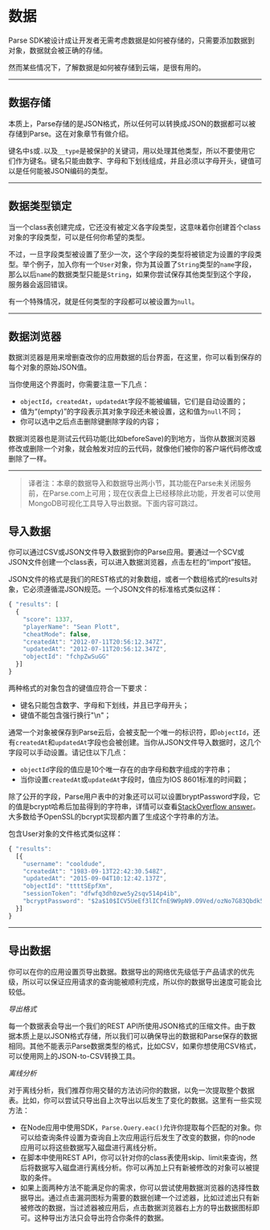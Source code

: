 # 数据

Parse SDK被设计成让开发者无需考虑数据是如何被存储的，只需要添加数据到对象，数据就会被正确的存储。

然而某些情况下，了解数据是如何被存储到云端，是很有用的。

---

## 数据存储

本质上，Parse存储的是JSON格式，所以任何可以转换成JSON的数据都可以被存储到Parse。这在对象章节有做介绍。

键名中`$`或`.`以及`__type`是被保护的关键词，用以处理其他类型，所以不要使用它们作为键名。键名只能由数字、字母和下划线组成，并且必须以字母开头，键值可以是任何能被JSON编码的类型。

---

## 数据类型锁定

当一个class表创建完成，它还没有被定义各字段类型，这意味着你创建首个class对象的字段类型，可以是任何你希望的类型。

不过，一旦字段类型被设置了至少一次，这个字段的类型将被锁定为设置的字段类型。举个例子，加入你有一个`User`对象，你为其设置了`String`类型的`name`字段，那么以后`name`的数据类型只能是`String`，如果你尝试保存其他类型到这个字段，服务器会返回错误。

有一个特殊情况，就是任何类型的字段都可以被设置为`null`。

---

## 数据浏览器

数据浏览器是用来增删查改你的应用数据的后台界面，在这里，你可以看到保存的每个对象的原始JSON值。

当你使用这个界面时，你需要注意一下几点：

* `objectId`，`createdAt`，`updatedAt`字段不能被编辑，它们是自动设置的；
* 值为“\(empty\)”的字段表示其对象字段还未被设置，这和值为`null`不同；
* 你可以选中之后点击删除键删除字段的内容；

数据浏览器也是测试云代码功能\(比如beforeSave\)的到地方，当你从数据浏览器修改或删除一个对象，就会触发对应的云代码，就像他们被你的客户端代码修改或删除了一样。

---

> 译者注：本章的数据导入和数据导出两小节，其功能在Parse未关闭服务前，在Parse.com上可用；现在仪表盘上已经移除此功能，开发者可以使用MongoDB可视化工具导入导出数据。下面内容可跳过。

## 导入数据

你可以通过CSV或JSON文件导入数据到你的Parse应用。要通过一个SCV或JSON文件创建一个class表，可以进入数据浏览器，点击左栏的“import”按钮。

JSON文件的格式是我们的REST格式的对象数组，或者一个数组格式的results对象，它必须遵循混JSON规范。一个JSON文件的标准格式类似这样：

```js
{ "results": [
  {
    "score": 1337,
    "playerName": "Sean Plott",
    "cheatMode": false,
    "createdAt": "2012-07-11T20:56:12.347Z",
    "updatedAt": "2012-07-11T20:56:12.347Z",
    "objectId": "fchpZwSuGG"
  }]
}
```

两种格式的对象包含的键值应符合一下要求：

* 键名只能包含数字、字母和下划线，并且已字母开头；
* 键值不能包含强行换行"\n"；

通常一个对象被保存到Parse云后，会被支配一个唯一的标识符，即`objectId`，还有`createdAt`和`updatedAt`字段也会被创建。当你从JSON文件导入数据时，这几个字段可以手动设置。请记住以下几点：

* `objectId`字段的值应是10个唯一存在的由字母和数字组成的字符串；
* 当你设置`createdAt`或`updatedAt`字段时，值应为IOS 8601标准的时间戳；

除了公开的字段，Parse用户表中的对象还可以可以设置bryptPassword字段，它的值是bcrypt哈希后加盐得到的字符串，详情可以查看[StackOverflow answer](http://stackoverflow.com/a/5882472/1351961)。大多数给予OpenSSL的bcrypt实现都内置了生成这个字符串的方法。

包含User对象的文件格式类似这样：

```js
{ "results":
  [{
    "username": "cooldude",
    "createdAt": "1983-09-13T22:42:30.548Z",
    "updatedAt": "2015-09-04T10:12:42.137Z",
    "objectId": "ttttSEpfXm",
    "sessionToken": "dfwfq3dh0zwe5y2sqv514p4ib",
    "bcryptPassword": "$2a$10$ICV5UeEf3lICfnE9W9pN9.O9Ved/ozNo7G83Qbdk5rmyvY8l16MIK"
  }]
}
```

---

## 导出数据

你可以在你的应用设置页导出数据。数据导出的网络优先级低于产品请求的优先级，所以可以保证应用请求的查询能被顺利完成，所以你的数据导出速度可能会比较低。

_导出格式_

每一个数据表会导出一个我们的REST API所使用JSON格式的压缩文件。由于数据本质上是以JSON格式存储，所以我们可以确保导出的数据和Parse保存的数据相同。其他不能表示Parse数据类型的格式，比如CSV，如果你想使用CSV格式，可以使用网上的JSON-to-CSV转换工具。

_离线分析_

对于离线分析，我们推荐你用交替的方法访问你的数据，以免一次提取整个数据表。比如，你可以尝试只导出自上次导出以后发生了变化的数据。这里有一些实现方法：

* 在Node应用中使用SDK，`Parse.Query.eac()`允许你提取每个匹配的对象。你可以给查询条件设置为查询自上次应用运行后发生了改变的数据，你的node应用可以将这些数据写入磁盘进行离线分析。
* 在脚本中使用REST API，你可以针对你的class表使用skip、limit来查询，然后将数据写入磁盘进行离线分析。你可以再加上只有新被修改的对象可以被提取的条件。
* 如果上面两种方法不能满足你的需求，你可以尝试使用数据浏览器的选择性数据导出。通过点击漏洞图标为需要的数据创建一个过滤器，比如过滤出只有新被修改的数据，当过滤器被应用后，点击数据浏览器右上方的导出数据图标即可。这种导出方法只会导出符合你条件的数据。



